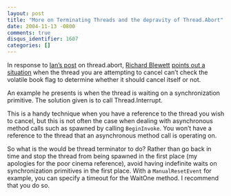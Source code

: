 ```yaml
---
layout: post
title: "More on Terminating Threads and the depravity of Thread.Abort"
date: 2004-11-13 -0800
comments: true
disqus_identifier: 1607
categories: []
---
```

In response to [Ian’s
post](http://www.interact-sw.co.uk/iangblog/2004/11/12/cancellation "Ian Griffiths")
on thread.abort, [Richard
Blewett](http://www.dotnetconsult.co.uk/weblog/ "Richard Blewett's blog")
[points out a
situation](http://www.dotnetconsult.co.uk/weblog/permalink.aspx/4f52c396-1b0d-4419-8871-6ca6992460ca "Ian on Thread.Abort and a Comment")
when the thread you are attempting to cancel can’t check the volatile
book flag to determine whether it should cancel itself or not.

An example he presents is when the thread is waiting on a
synchronization primitive. The solution given is to call
Thread.Interrupt.

This is a handy technique when you have a reference to the thread you
wish to cancel, but this is not often the case when dealing with
asynchronous method calls such as spawned by calling `BeginInvoke`. You
won’t have a reference to the thread that an asynchronous method call is
operating on.

So what is the would be thread terminator to do? Rather than go back in
time and stop the thread from being spawned in the first place (my
apologies for the poor cinema reference), avoid having indefinite waits
on synchronization primitives in the first place. With a
`ManualResetEvent` for example, you can specify a timeout for the
WaitOne method. I recommend that you do so.

